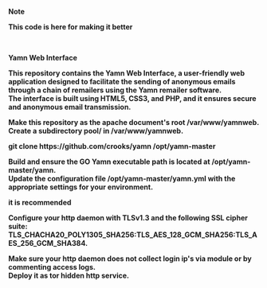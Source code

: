 <b>Note<b><br>
<p>This code is here for making it better</p><br>

<b>Yamn Web Interface</b><br>
<p>This repository contains the Yamn Web Interface, a user-friendly web application designed to facilitate the sending of anonymous emails through a chain of remailers using the Yamn remailer software.<br> 
The interface is built using HTML5, CSS3, and PHP, and it ensures secure and anonymous email transmission.</p>

<p>Make this repository as the apache document's root /var/www/yamnweb.<br>
Create a subdirectory pool/ in /var/www/yamnweb.</p>
<p>git clone https://github.com/crooks/yamn /opt/yamn-master </p>
<p>Build and ensure the GO Yamn executable path is located at /opt/yamn-master/yamn.<br>
Update the configuration file /opt/yamn-master/yamn.yml with the appropriate settings for your environment.</p>

<b>it is recommended</b><br> 
<p>Configure your http daemon with TLSv1.3 and the following SSL cipher suite: TLS_CHACHA20_POLY1305_SHA256:TLS_AES_128_GCM_SHA256:TLS_AES_256_GCM_SHA384.</p>
<p>Make sure your http daemon does not collect login ip's via module or by commenting access logs.<br>
Deploy it as tor hidden http service.</p>
